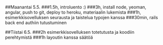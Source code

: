 ##Maanantai 5.5.
###1.5h, introluento :)
###3h, install node, yeoman, angular, push to git, deploy to heroku, materiaalin lukemista
###1h, esimerkkisovelluksen seurausta ja taistelua typojen kanssa
###30min, rails back end authiin tutustuminen

##Tiistai 6.5.
###2h esimerkkisovelluksen totetutusta ja koodiin perehtymistä
###1h layoutin kanssa säätöä
